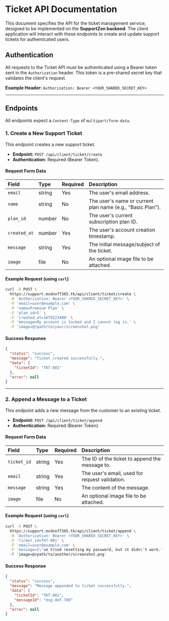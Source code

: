 # Ticket API Documentation

This document specifies the API for the ticket management service, designed to be implemented on the **SupportZen backend**. The client application will interact with these endpoints to create and update support tickets for authenticated users.

## Authentication

All requests to the Ticket API must be authenticated using a Bearer token sent in the `Authorization` header. This token is a pre-shared secret key that validates the client's request.

**Example Header:**
`Authorization: Bearer <YOUR_SHARED_SECRET_KEY>`

---

## Endpoints

All endpoints expect a `Content-Type` of `multipart/form-data`.

### 1. Create a New Support Ticket

This endpoint creates a new support ticket.

-   **Endpoint:** `POST /api/client/ticket/create`
-   **Authentication:** Required (Bearer Token).

#### Request Form Data
| Field | Type | Required | Description |
| :--- | :--- | :--- | :--- |
| `email` | string | Yes | The user's email address. |
| `name` | string | No | The user's name or current plan name (e.g., "Basic Plan"). |
| `plan_id` | number | No | The user's current subscription plan ID. |
| `created_at` | number | Yes | The user's account creation timestamp. |
| `message` | string | Yes | The initial message/subject of the ticket. |
| `image` | file | No | An optional image file to be attached. |

#### Example Request (using `curl`)

```bash
curl -X POST \
  https://support.msdnoff365.tk/api/client/ticket/create \
  -H 'Authorization: Bearer <YOUR_SHARED_SECRET_KEY>' \
  -F 'email=user@example.com' \
  -F 'name=Premium Plan' \
  -F 'plan_id=5' \
  -F 'created_at=1679223400' \
  -F 'message=My account is locked and I cannot log in.' \
  -F 'image=@/path/to/your/screenshot.png'
```

#### Success Response

```json
{
  "status": "success",
  "message": "Ticket created successfully.",
  "data": {
    "ticketId": "TKT-001"
  },
  "error": null
}
```

---

### 2. Append a Message to a Ticket

This endpoint adds a new message from the customer to an existing ticket.

-   **Endpoint:** `POST /api/client/ticket/append`
-   **Authentication:** Required (Bearer Token).

#### Request Form Data

| Field | Type | Required | Description |
| :--- | :--- | :--- | :--- |
| `ticket_id` | string | Yes | The ID of the ticket to append the message to. |
| `email` | string | Yes | The user's email, used for request validation. |
| `message` | string | Yes | The content of the message. |
| `image`| file | No | An optional image file to be attached. |

#### Example Request (using `curl`)

```bash
curl -X POST \
  https://support.msdnoff365.tk/api/client/ticket/append \
  -H 'Authorization: Bearer <YOUR_SHARED_SECRET_KEY>' \
  -F 'ticket_id=TKT-001' \
  -F 'email=user@example.com' \
  -F 'message=I\'ve tried resetting my password, but it didn\'t work.' \
  -F 'image=@/path/to/another/screenshot.png'
```

#### Success Response

```json
{
  "status": "success",
  "message": "Message appended to ticket successfully.",
  "data": {
    "ticketId": "TKT-001",
    "messageId": "msg-def-789"
  },
  "error": null
}
```
